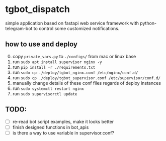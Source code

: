 # tgbot_dispatch

simple application based on fastapi web service framework with python-telegram-bot to control some customized notifications.

## how to use and deploy

0. copy `private_vars.py` to `./configs/` from mac or linux base
1. run `sudo apt install supervisor nginx -y`
2. run `pip install -r ./requirements.txt`
3. run `sudo cp ./deploy/tgbot_nginx.conf /etc/nginx/conf.d/`
4. run `sudo cp ./deploy/tgbot_supervisor.conf /etc/supervisor/conf.d/`
5. manually change details of these conf files regards of deploy instances
6. run `sudo systemctl restart nginx`
7. run `sudo supervisorctl update`

## TODO:

- [ ] re-read bot script examples, make it looks better
- [ ] finish designed functions in bot_apis
- [ ] is there a way to use variable in supervisor.conf?
